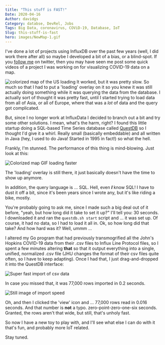 ```yaml
---
title: "This stuff is FAST!"
Date: 2020-04-16
Author: davidgs
Category: databse, DevRel, Jobs
Tags: Big Data, coronavirus, COViD-19, Database, IoT
Slug: this-stuff-is-fast
hero: images/NewMap-1.gif
---
```


I've done a lot of projects using InfluxDB over the past few years (well, I did work there after all) so maybe I developed a bit of a bias, or a blind-spot. If you [follow me](https://twitter.com/intent/follow?screen_name=davidgsIoT) on twitter, then you may have seen me post some quick videos of a project I was working on for visualizing COVID-19 data on a map.

![colorized map of the US loading](/posts/category/database/images/slowMap.gif) It worked, but it was pretty slow. So much so that I had to put a 'loading' overlay on it so you knew it was still actually doing something while it was querying the data from the database. I actually sort of thought it was pretty fast, until I started trying to load data from all of Asia, or all of Europe, where that was a *lot* of data and the query got complicated.

But, since I no longer work at InfluxData I decided to branch out a bit and try some other solutions. I mean, what's the harm, right? I found this little startup doing a SQL-based Time Series database called [QuestDB](https://questdb.io/) so I thought I'd give it a whirl. Really small (basically embeddable) and all written in Java (hey, I used to do Java! Started in 1995 in fact!) so what the hell.

Frankly, I'm stunned. The performance of this thing is mind-blowing. Just look at this:

![Colorized map GIF loading faster](/posts/category/database/images/NewMap-1.gif)

The 'loading' overlay is still there, it just basically doesn't have the time to show up anymore.

In addition, the query language is ... SQL. Hell, even ***I*** know SQL! I have to dust it off a bit, since it's been years since I wrote any, but it's like riding a bike, mostly.

You're probably going to ask me, since I made such a big deal out of it before, "yeah, but how long did it take to set it up?" I'll tell you: 30 seconds. I downloaded it and ran the `questdb.sh start` script and ... it was set up. Of course, it had no data, so I had to load it all in. Ok, so how long did that take? And how hard was it? Well, ummm ...

I altered my Go program that had previously transmogrified all the John's Hopkins COVID-19 data from their .csv files to Influx Line Protocol files, so I spent a few minutes altering **that** so that it output everything into a single, unified, normalized .csv file (JHU changes the format of their csv files quite often, so I have to keep adapting). Once I had that, I just drag-and-dropped it into the QuestDB interface:

![Super fast import of csv data](/posts/category/database/images/import.gif)

In case you missed that, it was 77,000 rows imported in 0.2 seconds.

![Still image of import speed](/posts/category/database/images/import-1024x49.png)

Oh, and then I clicked the 'view' icon and ... 77,000 rows read in 0.016 seconds. And that number is **not** a typo. zero-point-zero-one-six seconds. Granted, the rows aren't that wide, but still, that's unholy fast.

So now I have a new toy to play with, and I'll see what else I can do with it that's fun, and probably more IoT related.

Stay tuned.
